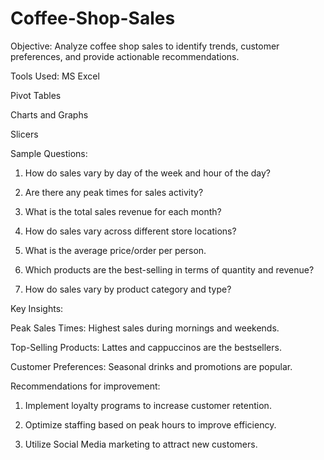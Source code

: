 # Coffee-Shop-Sales
Objective: Analyze coffee shop sales to identify trends, customer preferences, and provide actionable recommendations.

Tools Used: MS Excel

Pivot Tables

Charts and Graphs

Slicers



Sample Questions:

1. How do sales vary by day of the week and hour of the day?

2. Are there any peak times for sales activity?

3. What is the total sales revenue for each month?

4. How do sales vary across different store locations?

5. What is the average price/order per person.

6. Which products are the best-selling in terms of quantity and revenue?

7. How do sales vary by product category and type?



Key Insights:

Peak Sales Times: Highest sales during mornings and weekends.

Top-Selling Products: Lattes and cappuccinos are the bestsellers.

Customer Preferences: Seasonal drinks and promotions are popular.



Recommendations for improvement:

1. Implement loyalty programs to increase customer retention.

2. Optimize staffing based on peak hours to improve efficiency. 

3. Utilize Social Media marketing to attract new customers.

